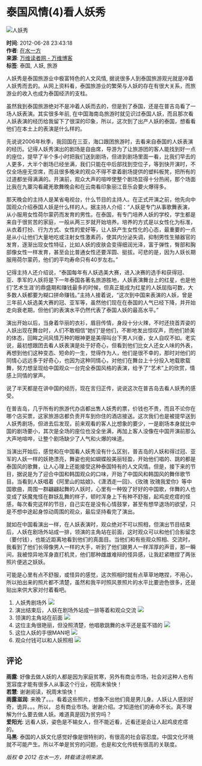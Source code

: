 # 泰国风情(4)看人妖秀

![人妖秀](http://blog.creaders.net/upfile/20120628/20120628232128_93113.jpg)

**时间**: 2012-06-28 23:43:18  
**作者**: [在水一方](https://blog.creaders.net/u/2415/)  
**来源**: [万维读者网 - 万维博客](https://blog.creaders.net)  
**标签**: 泰国, 人妖, 旅游  

人妖秀是泰国旅游业中极富特色的人文风情, 据说很多人到泰国旅游观光就是冲着人妖秀而去的。从网上资料看，泰国旅游业的繁荣与人妖的存在有很大关系，而旅游业的收入也成为泰国经济的支柱。

虽然我到泰国旅游绝对不是冲着人妖而去的，但是到了泰国，还是在普吉岛看了一场人妖表演。其实很多年前, 在中国海南岛旅游时就见识过泰国人妖，而且那次看人妖表演的经历给我留下了很深的印象，所以，这次到了出产人妖的泰国，想看看他们在本土上的表演是什么样的。

先说说2006年秋季，我回国在三亚，海口跟团旅游时，去看来自泰国的人妖表演的经历。记得人妖秀演出的剧场是自由席，导游为了让旅游团的客人能找到好一点的座位，提早了半个多小时把我们送到剧场，但进到剧场里面一看，比我们早去的人更多，大半个剧场已经坐满，我们只能在中后部找到空位子，等到快开演时，不仅全场座无空席，而且很多晚来的观众不得不拿着剧场提供的塑料板凳，把所有的过道都坐得满满的。开演前，观众大声的喧哗使整个剧场显得十分热闹，那个场面比我在九寨沟看藏羌歌舞晚会和在云南看印象丽江音乐会要火爆得多。

那天晚会的主持人是某省电视台，什么节目的主持人。在正式开演之前，他先向中国观众介绍泰国人妖是什么样的人。据主持人介绍：“人妖是专门从事歌舞表演，从小服用女性荷尔蒙药而发育的男性。在泰国，有专门培养人妖的学校，学生都是来自于很贫苦的家庭，一般从两三岁就开始培养。培养的方式是以女性化为标准，从衣着打扮、行为方式、女性的爱好等，让人妖产生女性化的心态，最重要的一点是从小让他们大量地吃或注射女性激素药，使其内分泌失调，抑制男性生殖器官的发育，逐渐出现女性特征，比如人妖的皮肤会变得细润光泽，富于弹性，臀部和胸部像女性一样发育，甚至会比普通女性还要浑圆、挺拔。可悲的是，因为人妖长期服用荷尔蒙药，他们的平均寿命只有40岁左右。”

记得主持人还介绍说，“泰国每年有人妖选美大赛，进入决赛的选手和获得冠、亚、季军的人妖将是下一年泰国各著名旅游胜地，人妖表演舞台上的红星，也是他们‘艺术生涯’的鼎盛期和赚钱最多的时候，但真正能成为红星的人妖屈指可数，大多数人妖都要为糊口拼命赚钱。”主持人接着说，“这次到中国来表演的人妖，曾是三年前人妖选美大赛的冠、亚军等，虽然他们现在在泰国的人气已经下降，并开始走向衰老期，但他们的表演水平仍然代表了泰国人妖的最高水平。”

演出开始以后，当身着华丽的衣衫，眉目传情，身段十分火辣，不时还挠首弄姿的人妖出现在舞台时，人们不敢相信“她们”是他们，不断地发出惊叹声，而他们娇美的体态，回眸之间风情万种的眼神更是美得叫台下男人兴奋，女人自叹不如。老实说，最初想跟团去看人妖表演是处于好奇心，但看到他们比女人还女人味的外表，再想到他们这种变态、短命的一生，觉得作为人，他们是很不幸的，那时对他们的同情心远远多于好奇心，也因为这种同情心，对他们在舞台上十分投入地载歌载舞，努力想呈现给中国观众一台完全泰国风格的表演，给予了“艺术”上的欣赏，情感上同情的掌声。

说了半天都是在讲中国的经历，现在言归正传，说说这次在普吉岛去看人妖秀的感受。

在普吉岛，几乎所有的旅游代办店都出售人妖秀的票，价钱也不贵，而且不论你在哪个店买票，这家旅游店都负责开车到你住的酒店接送。这次我们也是被提早送到人妖秀剧场，但进去后发现，前来观看的客人比想象的要少，一是剧场本身就比中国的剧场要小，其次是全场的座位也没全坐满，再加上客人没像在中国开演前那么大声地喧哗，让整个剧场缺少了人气和火爆的味道。

当演出开始后，感觉和在中国看人妖秀没有什么区别，普吉岛的人妖和得过冠、亚军的人妖一样的妖艳漂亮，舞姿也宛如蝴蝶般美丽轻盈，开始他们唱的、跳的都是泰国风的歌舞，让人心理上还能接受这种泰国特有的人文风情。但是，接下来的节目，据说是为了迎合中国和韩国观众的口味，开始了中国风和韩国风的舞伴歌节目。当看到人妖唱着《阿里山的姑娘》、《潇洒走一回》、《玫瑰 玫瑰我爱你》等中国歌曲，周围一群翩翩起舞的人妖时，心里有一种毁了好好的中国歌，伴舞的人也变成了妖魔鬼怪在群妖乱舞的样子，顿时浑身上下有种不舒服，起鸡皮疙瘩的怪感，每次看完这样的节目，自己实在是没有心情鼓掌，甚至有想早退场的欲望，只是不想中途起身惊动周围的观众，最后坚持看完了演出。

就如在中国看演出一样，在人妖表演时，观众绝对不可以照相，但演出节目结束后，人妖在剧场外站成一排，领演的主角站在前面，这时观众可以和他们合影留念（要付钱），也能近距离地看到他们的真面目。当他们和有些观众照相、交流时，我看到了他们长得像男人一样的大手，听到了他们跟男人一样浑厚的声音，那一瞬间，我被惊异地浑身直打机灵，他们那种雌雄难辩的怪异感，让我赶紧瞎捏了两张照片便逃之妖妖。

可能是心里有点不舒服，或怪异的感觉，这次照相时就有点草草地瞎捏，不用心，所以拍出来的照片都不清楚，虽然和我平时照风景照片的水平比要逊色很多，还是贴出来供大家对付着看吧。

1. 人妖秀剧场外 ![](http://blog.creaders.net/upfile/20120628/20120628232128_93113.jpg)  
2. 演出结束后，人妖在剧场外站成一排等着和观众交流 ![](http://blog.creaders.net/upfile/20120628/20120628232306_58314.jpg)  
3. 领演的主角站在前面 ![](http://blog.creaders.net/upfile/20120628/20120628232356_44970.jpg)  
4. 这位主角很艳丽，但没照清楚，他唱歌跳舞的水平还是蛮不错的 ![](http://blog.creaders.net/upfile/20120628/20120628232610_71379.jpg)  
5. 这位人妖的手很MAN吧 ![](http://blog.creaders.net/upfile/20120628/20120628232728_86192.jpg)  
6. 观众付钱可以和人妖照相 ![](http://blog.creaders.net/upfile/20120628/20120628232919_39416.jpg)  

## 评论

**雨露**: 好像去做人妖的人都是因为家庭贫寒，另外有商业市场，社会对这种人也有宽容度才能有很多人从事这个行业，祝周末愉快！  
**若慧**: 谢谢阅读，祝周末愉快！  
**雨露滋润**: 来晚了。。。看着这些照片，想象不出他们竟是男儿身。人妖让人感到好奇，诡异。。。所以， 总有商业市场。谢谢介绍。才知道他们的寿命不长。真不理解为什么要去做人妖。难道真是因为贫穷吗？  
**爱阳光**: 远看人妖，姿色是不输女人，但不能近看，近看还是会让人起鸡皮疙瘩的。  
**马黑**: 泰国的人妖文化感觉好像是很特别的，有很高的社会容忍度。中国文化环境就不可能产生。所以不单是贫穷的问题，也是和文化传统有很高的关联度。  

*版权 © 2012 在水一方，转载请注明来源。*